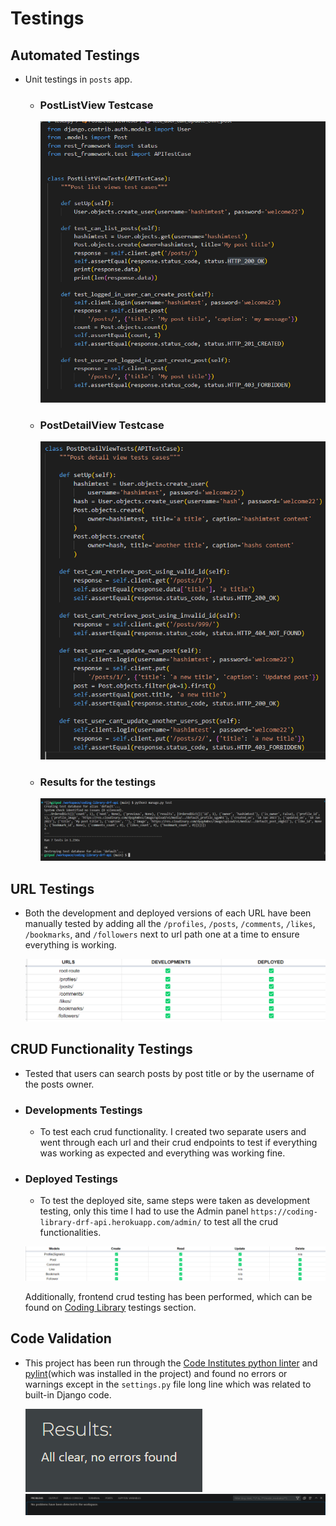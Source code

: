 # Testings

## Automated Testings

- Unit testings in `posts` app.

  - ### PostListView Testcase

    ![Post list view testcase](static/readme-images/post-list-view-test.png)

  - ### PostDetailView Testcase

    ![Post details view testcase](static/readme-images/post-details-view-tests.png)

  - ### Results for the testings

    ![result od Post testcase](static/readme-images/post-automated-result.png)

## URL Testings

- Both the development and deployed versions of each URL have been manually tested by adding all the `/profiles`, `/posts`, `/comments`, `/likes`, `/bookmarks`, and `/followers` next to url path one at a time to ensure everything is working.

  ![url testings perfomed](static/readme-images/url-testings.png)

## CRUD Functionality Testings

- Tested that users can search posts by post title or by the username of the posts owner.

- ### Developments Testings

  - To test each crud functionality. I created two separate users and went through each url and their crud endpoints to test if everything was working as expected and everything was working fine.

- ### Deployed Testings

  - To test the deployed site, same steps were taken as development testing, only this time I had to use the Admin panel `https://coding-library-drf-api.herokuapp.com/admin/` to test all the crud functionalities.

  ![crud testings perfomed](static/readme-images/crud-testings.png)

  Additionally, frontend crud testing has been performed, which can be found on [Coding Library](https://github.com/hashim222/p5-coding-library) testings section.

## Code Validation

- This project has been run through the [Code Institutes python linter](https://pep8ci.herokuapp.com/) and [pylint](https://pypi.org/project/pylint/)(which was installed in the project) and found no errors or warnings except in the `settings.py` file long line which was related to built-in Django code.

  ![CI python linter to validate my code](static/readme-images/CI-python-linter-test.png)
  ![pylint to find any problems in my code](static/readme-images/pylint-code-validator.png)
